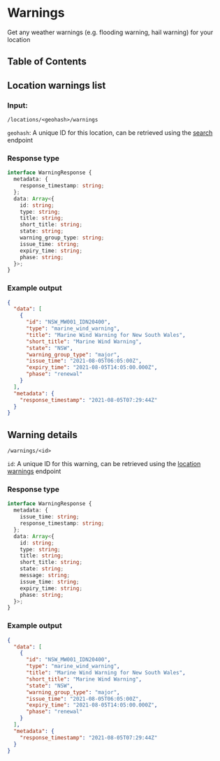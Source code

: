 # Warnings

Get any weather warnings (e.g. flooding warning, hail warning) for your location

## Table of Contents

## Location warnings list

### Input:

`/locations/<geohash>/warnings`

`geohash`: A unique ID for this location, can be retrieved using the [search](./search.md) endpoint

### Response type

```ts
interface WarningResponse {
  metadata: {
    response_timestamp: string;
  };
  data: Array<{
    id: string;
    type: string;
    title: string;
    short_title: string;
    state: string;
    warning_group_type: string;
    issue_time: string;
    expiry_time: string;
    phase: string;
  }>;
}
```

### Example output

```json
{
  "data": [
    {
      "id": "NSW_MW001_IDN20400",
      "type": "marine_wind_warning",
      "title": "Marine Wind Warning for New South Wales",
      "short_title": "Marine Wind Warning",
      "state": "NSW",
      "warning_group_type": "major",
      "issue_time": "2021-08-05T06:05:00Z",
      "expiry_time": "2021-08-05T14:05:00.000Z",
      "phase": "renewal"
    }
  ],
  "metadata": {
    "response_timestamp": "2021-08-05T07:29:44Z"
  }
}
```

## Warning details

`/warnings/<id>`

`id`: A unique ID for this warning, can be retrieved using the [location warnings](#location-warnings-list) endpoint

### Response type

```ts
interface WarningResponse {
  metadata: {
    issue_time: string;
    response_timestamp: string;
  };
  data: Array<{
    id: string;
    type: string;
    title: string;
    short_title: string;
    state: string;
    message: string;
    issue_time: string;
    expiry_time: string;
    phase: string;
  }>;
}
```

### Example output

```json
{
  "data": [
    {
      "id": "NSW_MW001_IDN20400",
      "type": "marine_wind_warning",
      "title": "Marine Wind Warning for New South Wales",
      "short_title": "Marine Wind Warning",
      "state": "NSW",
      "warning_group_type": "major",
      "issue_time": "2021-08-05T06:05:00Z",
      "expiry_time": "2021-08-05T14:05:00.000Z",
      "phase": "renewal"
    }
  ],
  "metadata": {
    "response_timestamp": "2021-08-05T07:29:44Z"
  }
}
```
